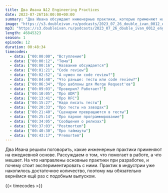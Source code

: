 ```yaml
---
title: Два Ивана №12 Engineering Practices
date: 2023-07-26T16:00:00+00:00
summary: "Два Ивана обсуждают инженерные практики, которые применяют на ежедневной основе"
image: "https://s3.doubleivan.ru/podcasts/2023_07_26_double_ivan_0012_engineering_practices_ng.jpg"
mp3: "https://s3.doubleivan.ru/podcasts/2023_07_26_double_ivan_0012_engineering_practices.mp3"
length: 46845323
season: 1
episode: 12
duration: 00:48:34
timecodes:
  - data: ["00:00:00", "Вступление"]
  - data: ["00:00:12", "Тема"]
  - data: ["00:00:16", "Название обсуждается"]
  - data: ["00:01:21", "Code review"]
  - data: ["00:02:52", "А нужен ли code review?"]
  - data: ["00:04:48", "Что раньше: тесты или code review?"]
  - data: ["00:06:34", "Про шаблоны для Merge Request'ов"]
  - data: ["00:09:03", "Проверил? Работает?"]
  - data: ["00:10:05", "Про ADR"]
  - data: ["00:13:41", "Про RFC"]
  - data: ["00:15:27", "Надо писать тесты"]
  - data: ["00:20:33", "Про тесты на заводах"]
  - data: ["00:21:40", "Сценарии превращаются в тесты"]
  - data: ["00:25:14", "Про парное программирование"]
  - data: ["00:34:05", "Сообщения о релизах"]
  - data: ["00:37:03", "Postmortem"]
  - data: ["00:40:30", "Про таймауты"]
  - data: ["00:43:17", "Premortem"]
---
```


Два Ивана решили поговорить, какие инженерные практики применяют на ежедневной основе. Рассуждаем о том, что помогает в работе, а что мешает. На что направлены основные практики при разработке, и почему стоит экспериментировать с ними. Практик в индустрии уже накопилось достаточное количество, поэтому мы обязательно вернёмся ещё раз с подобным выпуском.

{{< timecodes >}}
